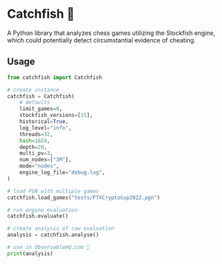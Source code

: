 # Catchfish 🐳
A Python library that analyzes chess games utilizing the Stockfish engine, which could potentially detect circumstantial evidence of cheating. 

## Usage

```python
from catchfish import Catchfish

# create instance
catchfish = Catchfish(
    # defaults
    limit_games=0,
    stockfish_versions=[15],
    historical=True,
    log_level="info",
    threads=32,
    hash=1024,
    depth=20,
    multi_pv=3,
    num_nodes=["3M"],
    mode="nodes",
    engine_log_file="debug.log",
)

# load PGN with multiple games
catchfish.load_games("tests/FTXCryptoCup2022.pgn")

# run engine evaluation
catchfish.evaluate()

# create analysis of raw evaluation
analysis = catchfish.analyse()

# use in ObservableHQ.com 🐳
print(analysis)

```
